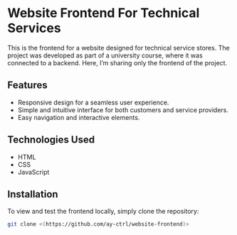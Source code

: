 # Website Frontend For Technical Services

This is the frontend for a website designed for technical service stores. The project was developed as part of a university course, where it was connected to a backend. Here, I’m sharing only the frontend of the project.

## Features
- Responsive design for a seamless user experience.
- Simple and intuitive interface for both customers and service providers.
- Easy navigation and interactive elements.

## Technologies Used
- HTML
- CSS
- JavaScript

## Installation
To view and test the frontend locally, simply clone the repository:

```bash
git clone <(https://github.com/ay-ctrl/website-frontend)>

